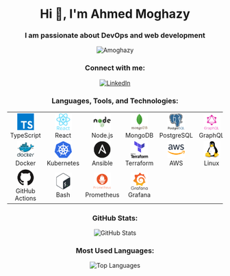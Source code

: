 <h1 align="center">Hi 👋, I'm Ahmed Moghazy</h1> 
<h3 align="center">I am passionate about DevOps and web development</h3> 

<p align="center"> 
  <img src="https://komarev.com/ghpvc/?username=amoghazy&label=Profile%20views&color=0e75b6&style=flat" alt="Amoghazy" /> 
</p> 

<h3 align="center">Connect with me:</h3> 
<p align="center"> 
  <a href="https://www.linkedin.com/in/ahmedmoghazy22/">
    <img width="20px" src="https://raw.githubusercontent.com/rahuldkjain/github-profile-readme-generator/master/src/images/icons/Social/linked-in-alt.svg" alt="LinkedIn">
  </a> 
</p> 

<h3 align="center">Languages, Tools, and Technologies:</h3> 
<p align="center">
  <table align="center">
    <tr>
      <!-- Web Development Tools -->
      <td align="center"><img src="https://raw.githubusercontent.com/devicons/devicon/master/icons/typescript/typescript-original.svg" alt="TypeScript" width="40" height="40"/><br>TypeScript</td>
      <td align="center"><img src="https://raw.githubusercontent.com/devicons/devicon/master/icons/react/react-original-wordmark.svg" alt="React" width="40" height="40"/><br>React</td>
      <td align="center"><img src="https://raw.githubusercontent.com/devicons/devicon/master/icons/nodejs/nodejs-original-wordmark.svg" alt="Node.js" width="40" height="40"/><br>Node.js</td>
      <td align="center"><img src="https://raw.githubusercontent.com/devicons/devicon/master/icons/mongodb/mongodb-original-wordmark.svg" alt="MongoDB" width="40" height="40"/><br>MongoDB</td>
      <td align="center"><img src="https://github.com/devicons/devicon/blob/master/icons/postgresql/postgresql-original-wordmark.svg" alt="PostgreSQL" width="40" height="40"/><br>PostgreSQL</td>
      <td align="center"><img src="https://raw.githubusercontent.com/devicons/devicon/master/icons/graphql/graphql-plain-wordmark.svg" alt="GraphQL" width="40" height="40"/><br>GraphQL</td>
    </tr>
    <tr>
      <!-- DevOps Tools -->
      <td align="center"><img src="https://github.com/devicons/devicon/blob/master/icons/docker/docker-original-wordmark.svg" alt="Docker" width="40" height="40"/><br>Docker</td>
      <td align="center"><img src="https://github.com/devicons/devicon/blob/master/icons/kubernetes/kubernetes-plain.svg" alt="Kubernetes" width="40" height="40"/><br>Kubernetes</td>
      <td align="center"><img src="https://github.com/devicons/devicon/blob/master/icons/ansible/ansible-original.svg" alt="Ansible" width="40" height="40"/><br>Ansible</td>
      <td align="center"><img src="https://github.com/devicons/devicon/blob/master/icons/terraform/terraform-original-wordmark.svg" alt="Terraform" width="40" height="40"/><br>Terraform</td>
      <td align="center"><img src="https://github.com/devicons/devicon/blob/master/icons/amazonwebservices/amazonwebservices-original-wordmark.svg" alt="AWS" width="40" height="40"/><br>AWS</td>
       <td align="center"><img src="https://github.com/devicons/devicon/blob/master/icons/linux/linux-original.svg" alt="Linux" width="40" height="40"/><br>Linux</td>
    </tr>
    <tr>
            <td align="center"><img src="https://github.com/devicons/devicon/blob/master/icons/github/github-original.svg" alt="GitHub Actions" width="40" height="40"/><br>GitHub Actions</td>
      <td align="center"><img src="https://github.com/devicons/devicon/blob/master/icons/bash/bash-original.svg" alt="Bash Scripting" width="40" height="40"/><br>Bash</td>     <td align="center"><img src="https://github.com/devicons/devicon/blob/master/icons/prometheus/prometheus-plain-wordmark.svg" alt="Prometheus" width="40" height="40"/><br>Prometheus</td>
      <td align="center"><img src="https://github.com/devicons/devicon/blob/master/icons/grafana/grafana-original-wordmark.svg" alt="Grafana" width="40" height="40"/><br>Grafana</td>   </tr>
    
  
     

  
  </table>
</p>

<h3 align="center">GitHub Stats:</h3> 
<p align="center"> 
  <img src="https://github-readme-stats.vercel.app/api?username=Amoghazy&show_icons=true&theme=radical" alt="GitHub Stats" /> 
</p> 

<h3 align="center">Most Used Languages:</h3> 
<p align="center"> 
  <img src="https://github-readme-stats.vercel.app/api/top-langs/?username=Amoghazy&layout=compact&theme=radical" alt="Top Languages" /> 
</p>
